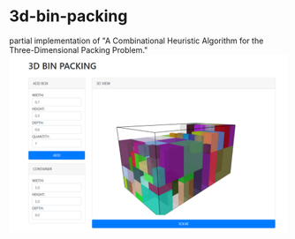 # 3d-bin-packing
partial implementation of "A Combinational Heuristic Algorithm for the Three-Dimensional Packing Problem."
![screenshot](https://raw.githubusercontent.com/e1y4r/3d-bin-packing/master/3d%20bin%20packing.png)
